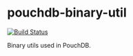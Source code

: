 pouchdb-binary-util
=========

[![Build Status](https://travis-ci.org/pouchdb/binary-util.svg)](https://travis-ci.org/pouchdb/binary-util)

Binary utils used in PouchDB.
